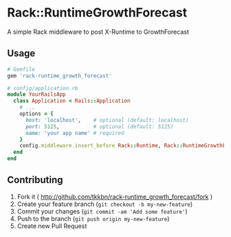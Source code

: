 # Rack::RuntimeGrowthForecast

A simple Rack middleware to post X-Runtime to GrowthForecast

## Usage

```ruby
# Gemfile
gem 'rack-runtime_growth_forecast'
```

```ruby
# config/application.rb
module YourRailsApp
  class Application < Rails::Application
    # ...
    options = {
      host: 'localhost',    # optional (default: localhost)
      port: 5125,           # optional (default: 5125)
      name: 'your app name' # required
    }
    config.middleware.insert_before Rack::Runtime, Rack::RuntimeGrowthForecast, options
  end
end
```

## Contributing

1. Fork it ( http://github.com/tkkbn/rack-runtime_growth_forecast/fork )
2. Create your feature branch (`git checkout -b my-new-feature`)
3. Commit your changes (`git commit -am 'Add some feature'`)
4. Push to the branch (`git push origin my-new-feature`)
5. Create new Pull Request
